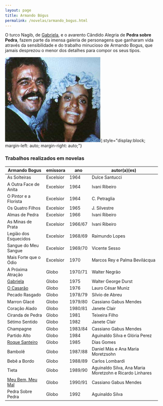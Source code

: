 ```yaml
---
layout: page
title: Armando Bógus
permalink: /novelas/armando_bogus.html
---
```


O turco Nagib, de [Gabriela](/novelas/gabriela.html), e o avarento Cândido Alegria de **Pedra sobre Pedra**, fazem parte da imensa galeria de personagens que ganharam vida através da sensibilidade e do trabalho minucioso de Armando Bogus, que jamais desprezou o menor dos detalhes para compor os seus tipos.

![Armando Bógus](/novelas/img/gabriela_casamento.jpg){:style="display:block; margin-left: auto; margin-right: auto;"}


### Trabalhos realizados em novelas


Armando Bogus | emissora | ano | autor(a)(es)
------------- | -------- | --- | ------------
As Solteiras | Excelsior | 1964 | Dulce Santucci
A Outra Face de Anita | Excelsior | 1964 | Ivani Ribeiro
O Pintor e a Florista | Excelsior | 1964 | C. Petraglia
Os Quatro Filhos | Excelsior | 1965 | J. Silvestre
Almas de Pedra | Excelsior | 1966 | Ivani Ribeiro
As Minas de Prata | Excelsior | 1966/67 | Ivani Ribeiro
Legião dos Esquecidos | Excelsior | 1968/69 | Raimundo Lopes
Sangue do Meu Sangue | Excelsior | 1969/70 | Vicente Sesso
Mais Forte que o Ódio | Excelsior | 1970 | Marcos Rey e Palma Bevilácqua
A Próxima Atração | Globo | 1970/71 | Walter Negrão
[Gabriela](/novelas/gabriela.html) | Globo | 1975 | Walter George Durst
[O Casarão](/novelas/o_casarao.html) | Globo | 1976 | Lauro César Muniz
Pecado Rasgado | Globo | 1978/79 | Sílvio de Abreu
Marron Glacé | Globo | 1979/80 | Cassiano Gabus Mendes
Coração Alado | Globo | 1980/81 | Janete Clair
Ciranda de Pedra | Globo | 1981 | Teixeira Filho
Sétimo Sentido | Globo | 1982 | Janete Clair
Champagne | Globo | 1983/84 | Cassiano Gabus Mendes
Partido Alto | Globo | 1984 | Aguinaldo Silva e Glória Perez
[Roque Santeiro](/novelas/roque_santeiro.html) | Globo | 1985 | Dias Gomes
Bambolê | Globo | 1987/88 | Daniel Más e Ana Maria Moretzsohn
Bebê a Bordo | Globo | 1988/89 | Carlos Lombardi
Tieta | Globo | 1989/90 | Aguinaldo Silva, Ana Maria Moretzohn e Ricardo Linhares
[Meu Bem, Meu Mal](/novelas/meu_bem_meu_mal.html) | Globo | 1990/91 | Cassiano Gabus Mendes
Pedra Sobre Pedra | Globo | 1992 | Aguinaldo Silva
